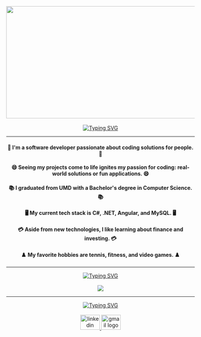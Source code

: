<div align="center" >
    <img src="https://github.com/malchu/malchu/blob/main/silverwolf.gif" width="700" height="300"/>
    <br/><br/>
    <a href="https://git.io/typing-svg"><img src="https://readme-typing-svg.herokuapp.com?font=Noto+Sans+Display&weight=600&size=40&pause=1000&color=5668F7&center=true&vCenter=true&random=false&width=1000&height=70&lines=Hi%2C+I'm+Malchu.+Welcome+to+my+GitHub." alt="Typing SVG" /></a>
    <hr/>
</div>



<h4 align="center">👯 I'm a software developer passionate about coding solutions for people. 👯</h4>
<h4 align="center">😄 Seeing my projects come to life ignites my passion for coding: real-world solutions or fun applications. 😄</h4>
<h4 align="center">📚 I graduated from UMD with a Bachelor's degree in Computer Science. 📚</h4>
<h4 align="center">🖥️ My current tech stack is C#, .NET, Angular, and MySQL. 🖥️</h4>
<h4 align="center">💳 Aside from new technologies, I like learning about finance and investing. 💳</h4>
<h4 align="center">♟️ My favorite hobbies are tennis, fitness, and video games. ♟️</h4>

<hr/>

<div align="center">
    <a href="https://git.io/typing-svg"><img src="https://readme-typing-svg.herokuapp.com?font=Noto+Sans+Display&weight=500&size=30&pause=1000&color=8F56F7&center=true&vCenter=true&random=false&width=500&lines=Languages%2C+Frameworks%2C+and+Tools" alt="Typing SVG" /></a>
    <br/><br/>
    <img src="https://skillicons.dev/icons?i=js,html,css,nodejs,react,angular,python,java,mongodb,git,vscode,windows">
</div>

<hr/>

<div align="center">
    <a href="https://git.io/typing-svg"><img src="https://readme-typing-svg.herokuapp.com?font=Noto+Sans+Display&weight=500&size=30&pause=1000&color=C84141FF&center=true&vCenter=true&random=false&width=500&lines=Contact+Me" alt="Typing SVG" /></a><br/><br/>
  <a href="https://www.linkedin.com/in/malchupascual/" target="_blank">
    <img src="https://raw.githubusercontent.com/maurodesouza/profile-readme-generator/master/src/assets/icons/social/linkedin/default.svg" width="52" height="40" alt="linkedin logo"  />
  </a>
  <a href="mailto:malchupascual@gmail.com" target="_blank">
    <img src="https://raw.githubusercontent.com/maurodesouza/profile-readme-generator/master/src/assets/icons/social/gmail/default.svg" width="52" height="40" alt="gmail logo"  />
  </a>
</div>

<!--
**malchu/malchu** is a ✨ _special_ ✨ repository because its `README.md` (this file) appears on your GitHub profile.

Here are some ideas to get you started:

- 🔭 I’m currently working on ...
- 🌱 I’m currently learning ...
- 👯 I’m looking to collaborate on ...
- 🤔 I’m looking for help with ...
- 💬 Ask me about ...
- 📫 How to reach me: ...
- 😄 Pronouns: ...
- ⚡ Fun fact: ...
-->
